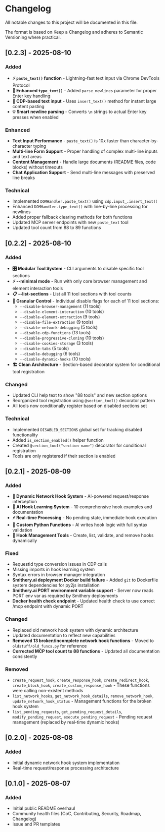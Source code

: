 # Changelog

All notable changes to this project will be documented in this file.

The format is based on Keep a Changelog and adheres to Semantic Versioning where practical.

## [0.2.3] - 2025-08-10
### Added
- **⚡ `paste_text()` function** - Lightning-fast text input via Chrome DevTools Protocol
- **📝 Enhanced `type_text()`** - Added `parse_newlines` parameter for proper Enter key handling
- **🚀 CDP-based text input** - Uses `insert_text()` method for instant large content pasting
- **💡 Smart newline parsing** - Converts `\n` strings to actual Enter key presses when enabled

### Enhanced  
- **Text Input Performance** - `paste_text()` is 10x faster than character-by-character typing
- **Multi-line Form Support** - Proper handling of complex multi-line inputs and text areas
- **Content Management** - Handle large documents (README files, code blocks) without timeouts
- **Chat Application Support** - Send multi-line messages with preserved line breaks

### Technical
- Implemented `DOMHandler.paste_text()` using `cdp.input_.insert_text()` 
- Enhanced `DOMHandler.type_text()` with line-by-line processing for newlines
- Added proper fallback clearing methods for both functions
- Updated MCP server endpoints with new `paste_text` tool
- Updated tool count from 88 to 89 functions

## [0.2.2] - 2025-08-10
### Added
- **🎛️ Modular Tool System** - CLI arguments to disable specific tool sections
- **⚡ --minimal mode** - Run with only core browser management and element interaction tools
- **📋 --list-sections** - List all 11 tool sections with tool counts
- **🔧 Granular Control** - Individual disable flags for each of 11 tool sections:
  - `--disable-browser-management` (11 tools)
  - `--disable-element-interaction` (10 tools) 
  - `--disable-element-extraction` (9 tools)
  - `--disable-file-extraction` (9 tools)
  - `--disable-network-debugging` (5 tools)
  - `--disable-cdp-functions` (13 tools)
  - `--disable-progressive-cloning` (10 tools)
  - `--disable-cookies-storage` (3 tools)
  - `--disable-tabs` (5 tools)
  - `--disable-debugging` (6 tools)
  - `--disable-dynamic-hooks` (10 tools)
- **🏗️ Clean Architecture** - Section-based decorator system for conditional tool registration

### Changed
- Updated CLI help text to show "88 tools" and new section options
- Reorganized tool registration using `@section_tool()` decorator pattern
- All tools now conditionally register based on disabled sections set

### Technical
- Implemented `DISABLED_SECTIONS` global set for tracking disabled functionality
- Added `is_section_enabled()` helper function
- Created `@section_tool("section-name")` decorator for conditional registration
- Tools are only registered if their section is enabled

## [0.2.1] - 2025-08-09
### Added
- **🚀 Dynamic Network Hook System** - AI-powered request/response interception
- **🧠 AI Hook Learning System** - 10 comprehensive hook examples and documentation
- **⚡ Real-time Processing** - No pending state, immediate hook execution
- **🐍 Custom Python Functions** - AI writes hook logic with full syntax validation
- **🔧 Hook Management Tools** - Create, list, validate, and remove hooks dynamically

### Fixed
- RequestId type conversion issues in CDP calls
- Missing imports in hook learning system
- Syntax errors in browser manager integration
- **Smithery.ai deployment Docker build failure** - Added `git` to Dockerfile system dependencies for py2js installation
- **Smithery.ai PORT environment variable support** - Server now reads PORT env var as required by Smithery deployments
- **Docker health check endpoint** - Updated health check to use correct /mcp endpoint with dynamic PORT

### Changed
- Replaced old network hook system with dynamic architecture
- Updated documentation to reflect new capabilities
- **Removed 13 broken/incomplete network hook functions** - Moved to `oldstuff/old_funcs.py` for reference
- **Corrected MCP tool count to 88 functions** - Updated all documentation consistently

### Removed
- `create_request_hook`, `create_response_hook`, `create_redirect_hook`, `create_block_hook`, `create_custom_response_hook` - These functions were calling non-existent methods
- `list_network_hooks`, `get_network_hook_details`, `remove_network_hook`, `update_network_hook_status` - Management functions for the broken hook system
- `list_pending_requests`, `get_pending_request_details`, `modify_pending_request`, `execute_pending_request` - Pending request management (replaced by real-time dynamic hooks)

## [0.2.0] - 2025-08-08
### Added
- Initial dynamic network hook system implementation
- Real-time request/response processing architecture

## [0.1.0] - 2025-08-07
### Added
- Initial public README overhaul
- Community health files (CoC, Contributing, Security, Roadmap, Changelog)
- Issue and PR templates


